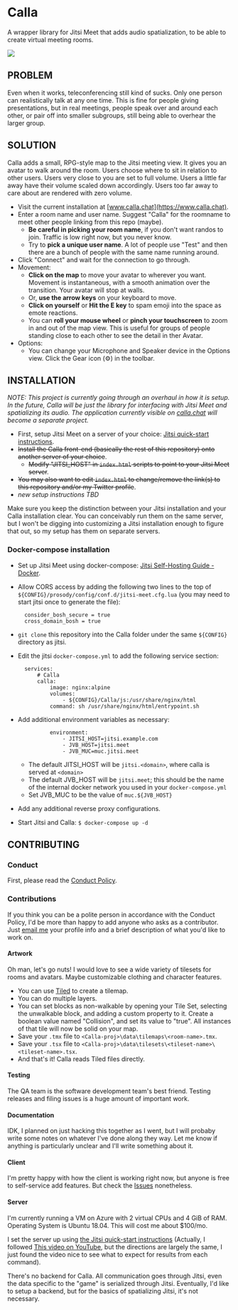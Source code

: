 ﻿# Calla

A wrapper library for Jitsi Meet that adds audio spatialization, to be able to create virtual meeting rooms.

<img src="https://raw.githubusercontent.com/capnmidnight/Calla/master/repo-preview.jpg">

## PROBLEM

Even when it works, teleconferencing still kind of sucks. Only one person can realistically talk at any one time. This is fine for people giving presentations, but in real meetings, people speak over and around each other, or pair off into smaller subgroups, still being able to overhear the larger group.

## SOLUTION

Calla adds a small, RPG-style map to the Jitsi meeting view. It gives you an avatar to walk around the room. Users choose where to sit in relation to other users. Users very close to you are set to full volume. Users a little far away have their volume scaled down accordingly. Users too far away to care about are rendered with zero volume.

- Visit the current installation at [www.calla.chat](https://www.calla.chat).
- Enter a room name and user name. Suggest "Calla" for the roomname to meet other people linking from this repo (maybe). 
  - __Be careful in picking your room name__, if you don't want randos to join. Traffic is low right now, but you never know. 
  - Try to __pick a unique user name__. A lot of people use "Test" and then there are a bunch of people with the same name running around.
- Click "Connect" and wait for the connection to go through.
- Movement:
  - __Click on the map__ to move your avatar to wherever you want. Movement is instantaneous, with a smooth animation over the transition. Your avatar will stop at walls.
  - Or, __use the arrow keys__ on your keyboard to move.
  - __Click on yourself__ or __Hit the E key__ to spam emoji into the space as emote reactions.
  - You can __roll your mouse wheel__ or __pinch your touchscreen__ to zoom in and out of the map view. This is useful for groups of people standing close to each other to see the detail in ther Avatar.
- Options:
  - You can change your Microphone and Speaker device in the Options view. Click the Gear icon (⚙️) in the toolbar. 

## INSTALLATION

<em>NOTE: This project is currently going through an overhaul in how it is setup. In the future, Calla will be just the library for interfacing with Jitsi Meet and spatializing its audio. The application currently visible on [calla.chat](https://calla.chat) will become a separate project. </em>

- First, setup Jitsi Meet on a server of your choice: [Jitsi quick-start instructions](https://jitsi.github.io/handbook/docs/devops-guide/devops-guide-quickstart).
- <strike>Install the Calla front-end (basically the rest of this repository) onto another server of your choice</strike>.
  - <strike>Modify "JITSI_HOST" in `index.html` scripts to point to your Jitsi Meet server</strike>.
- <strike>You may also want to edit `index.html` to change/remove the link(s) to this repository and/or my Twitter profile</strike>.
- <em>new setup instructions TBD</em>
  
Make sure you keep the distinction between your Jitsi installation and your Calla installation clear. You can conceivably run them on the same server, but I won't be digging into customizing a Jitsi installation enough to figure that out, so my setup has them on separate servers.

### Docker-compose installation

- Set up Jitsi Meet using docker-compose: [Jitsi Self-Hosting Guide - Docker](https://jitsi.github.io/handbook/docs/devops-guide/devops-guide-docker).
- Allow CORS access by adding the following two lines to the top of `${CONFIG}/prosody/config/conf.d/jitsi-meet.cfg.lua` (you may need to start jitsi once to generate the file):

        consider_bosh_secure = true
        cross_domain_bosh = true

- `git clone` this repository into the Calla folder under the same `${CONFIG}` directory as jitsi.
- Edit the jitsi `docker-compose.yml` to add the following service section:

        services:
            # Calla
            calla:
                image: nginx:alpine
                volumes:
                    - ${CONFIG}/Calla/js:/usr/share/nginx/html
                command: sh /usr/share/nginx/html/entrypoint.sh

- Add additional environment variables as necessary:

                environment:
                    - JITSI_HOST=jitsi.example.com
                    - JVB_HOST=jitsi.meet
                    - JVB_MUC=muc.jitsi.meet

    - The default JITSI_HOST will be `jitsi.<domain>`, where calla is served at `<domain>`
    - The default JVB_HOST will be `jitsi.meet`; this should be the name of the internal docker network you used in your `docker-compose.yml`
    - Set JVB_MUC to be the value of `muc.${JVB_HOST}`
- Add any additional reverse proxy configurations.
- Start Jitsi and Calla: `$ docker-compose up -d`

## CONTRIBUTING

### Conduct

First, please read the [Conduct Policy](CONDUCT.md).

### Contributions

If you think you can be a polite person in accordance with the Conduct Policy, I'd be more than happy to add anyone who asks as a contributor. Just [email me](sean.mcbeth+gh@gmail.com) your profile info and a brief description of what you'd like to work on.

#### Artwork

Oh man, let's go nuts! I would love to see a wide variety of tilesets for rooms and avatars. Maybe customizable clothing and character features. 

- You can use [Tiled](https://www.mapeditor.org/) to create a tilemap.
- You can do multiple layers.
- You can set blocks as non-walkable by opening your Tile Set, selecting the unwalkable block, and adding a custom property to it. Create a boolean value named "Collision", and set its value to "true". All instances of that tile will now be solid on your map.
- Save your `.tmx` file to `<Calla-proj>\data\tilemaps\<room-name>.tmx`.
- Save your `.tsx` file to `<Calla-proj>\data\tilesets\<tileset-name>\<tileset-name>.tsx`.
- And that's it! Calla reads Tiled files directly.

#### Testing

The QA team is the software development team's best friend. Testing releases and filing issues is a huge amount of important work.

#### Documentation

IDK, I planned on just hacking this together as I went, but I will probaby write some notes on whatever I've done along they way. Let me know if anything is particularly unclear and I'll write something about it.

#### Client

I'm pretty happy with how the client is working right now, but anyone is free to self-service add features. But check the [Issues](https://github.com/capnmidnight/Calla/issues) nonetheless.

#### Server

I'm currently running a VM on Azure with 2 virtual CPUs and 4 GiB of RAM. Operating System is Ubuntu 18.04. This will cost me about $100/mo.

I set the server up using [the Jitsi quick-start instructions](https://github.com/jitsi/jitsi-meet/blob/master/doc/quick-install.md) (Actually, I followed [This video on YouTube](https://www.youtube.com/watch?v=8KR0AhDZF2A), but the directions are largely the same, I just found the video nice to see what to expect for results from each command). 

There's no backend for Calla. All communication goes through Jitsi, even the data specific to the "game" is serialized through Jitsi. Eventually, I'd like to setup a backend, but for the basics of spatializing Jitsi, it's not necessary.